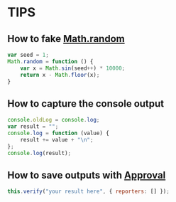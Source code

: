 # TIPS

## How to fake [Math.random](https://developer.mozilla.org/en-US/docs/Web/JavaScript/Reference/Global_Objects/Math/random)

```javascript
var seed = 1;
Math.random = function () {
	var x = Math.sin(seed++) * 10000;
	return x - Math.floor(x);
}
```

## How to capture the console output

```javascript
console.oldLog = console.log;
var result = "";
console.log = function (value) {
	result += value + "\n";
};
console.log(result);
```

## How to save outputs with [Approval](http://approvaltests.com/)

```javascript
this.verify("your result here", { reporters: [] });
```